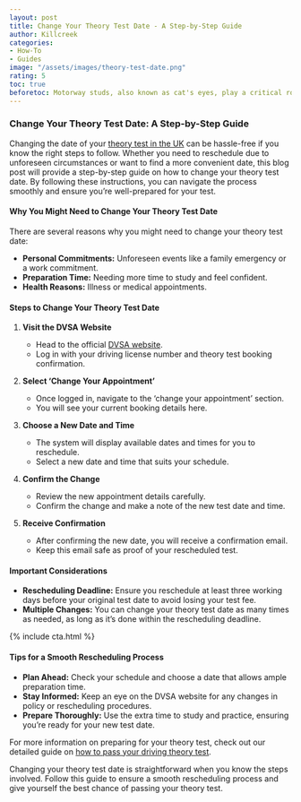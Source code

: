 ```yaml
---
layout: post
title: Change Your Theory Test Date - A Step-by-Step Guide
author: Killcreek
categories:
- How-To
- Guides
image: "/assets/images/theory-test-date.png"
rating: 5
toc: true
beforetoc: Motorway studs, also known as cat's eyes, play a critical role in road safety, especially at night and in poor visibility conditions.
---
```

### Change Your Theory Test Date: A Step-by-Step Guide

Changing the date of your [theory test in the UK](dvsa-theory-test/) can be hassle-free if you know the right steps to follow. Whether you need to reschedule due to unforeseen circumstances or want to find a more convenient date, this blog post will provide a step-by-step guide on how to change your theory test date. By following these instructions, you can navigate the process smoothly and ensure you’re well-prepared for your test.

#### Why You Might Need to Change Your Theory Test Date

There are several reasons why you might need to change your theory test date:
- **Personal Commitments:** Unforeseen events like a family emergency or a work commitment.
- **Preparation Time:** Needing more time to study and feel confident.
- **Health Reasons:** Illness or medical appointments.

#### Steps to Change Your Theory Test Date

1. **Visit the DVSA Website**
   - Head to the official [DVSA website](https://www.gov.uk/change-theory-test).
   - Log in with your driving license number and theory test booking confirmation.

2. **Select ‘Change Your Appointment’**
   - Once logged in, navigate to the ‘change your appointment’ section.
   - You will see your current booking details here.

3. **Choose a New Date and Time**
   - The system will display available dates and times for you to reschedule.
   - Select a new date and time that suits your schedule.

4. **Confirm the Change**
   - Review the new appointment details carefully.
   - Confirm the change and make a note of the new test date and time.

5. **Receive Confirmation**
   - After confirming the new date, you will receive a confirmation email.
   - Keep this email safe as proof of your rescheduled test.

#### Important Considerations

- **Rescheduling Deadline:** Ensure you reschedule at least three working days before your original test date to avoid losing your test fee.
- **Multiple Changes:** You can change your theory test date as many times as needed, as long as it’s done within the rescheduling deadline.


{% include cta.html %}

#### Tips for a Smooth Rescheduling Process

- **Plan Ahead:** Check your schedule and choose a date that allows ample preparation time.
- **Stay Informed:** Keep an eye on the DVSA website for any changes in policy or rescheduling procedures.
- **Prepare Thoroughly:** Use the extra time to study and practice, ensuring you’re ready for your new test date.

For more information on preparing for your theory test, check out our detailed guide on [how to pass your driving theory test](/theory-test-essential-tips-for-success/).  

Changing your theory test date is straightforward when you know the steps involved. Follow this guide to ensure a smooth rescheduling process and give yourself the best chance of passing your theory test.

 
